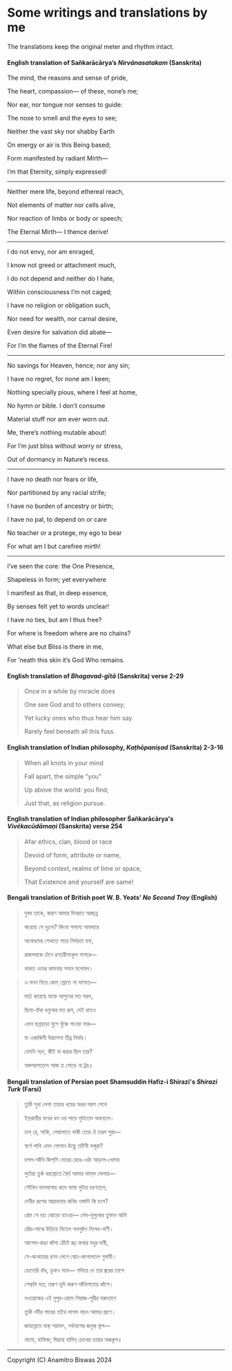 # Some writings and translations by me

The translations keep the original meter and rhythm intact.

#### English translation of Sañkarācārya’s *Nirvānasatakam* (Sanskrita)

The mind, the reasons and sense of pride,

The heart, compassion— of these, none’s me;

Nor ear, nor tongue nor senses to guide:

The nose to smell and the eyes to see;

Neither the vast sky nor shabby Earth

On energy or air is this Being based;

Form manifested by radiant Mirth—

I’m that Eternity, simply expressed!

___

Neither mere life, beyond ethereal reach,

Not elements of matter nor cells alive,

Nor reaction of limbs or body or speech;

The Eternal Mirth— I thence derive!

___

I do not envy, nor am enraged,

I know not greed or attachment much,

I do not depend and neither do I hate,

Within consciousness I’m not caged;

I have no religion or obligation such,

Nor need for wealth, nor carnal desire,

Even desire for salvation did abate—

For I’m the flames of the Eternal Fire!

___

No savings for Heaven, hence; nor any sin;

I have no regret, for none am I keen;

Nothing specially pious, where I feel at home,

No hymn or bible. I don’t consume

Material stuff nor am ever worn out.

Me, there’s nothing mutable about!

For I’m just bliss without worry or stress,

Out of dormancy in Nature’s recess.

___

I have no death nor fears or life,

Nor partitioned by any racial strife;

I have no burden of ancestry or birth;

I have no pal, to depend on or care

No teacher or a protege, my ego to bear

For what am I but carefree mirth!

___

I’ve seen the core: the One Presence,

Shapeless in form; yet everywhere

I manifest as that, in deep essence,

By senses felt yet to words unclear!

I have no ties, but am I thus free?

For where is freedom where are no chains?

What else but Bliss is there in me,

For ’neath this skin it’s God Who remains.

#### English translation of *Bhagavad-gītā* (Sanskrita) verse 2-29

> Once in a while by miracle does
> 
> One see God and to others convey;
> 
> Yet lucky ones who thus hear him say
>
> Rarely feel beneath all this fuss.

#### English translation of Indian philosophy, *Kaṭhōpaniṣad* (Sanskrita) 2-3-16

> When all knots in your mind
>
> Fall apart, the simple "you"
>
> Up above the world: you find;
>
> Just that, as religion pursue.

#### English translation of Indian philosopher Śañkarācārya's _Vivēkacūdāmaṇi_ (Sanskrita) verse 254

> Afar ethics, clan, blood or race
> 
> Devoid of form, attribute or name,
> 
> Beyond context, realms of time or space,
> 
> That Existence and yourself are same!

#### Bengali translation of British poet W. B. Yeats' *No Second Troy* (English)

> দুষব তাকে, কারণ আমার দিনরাত আচ্ছন্ন
> 
> করেছে সে দুঃখে? কিংবা সলাস্য আবদারে
> 
> অবোধদের শেখাতে পারে নির্দয়তা বন্য,
> 
> রাজপথকে টেনে রণতরীসংকুল সাগরে—
> 
> থাকত ওদের কামনার সমান মনোবল।

> এ মনন নিয়ে কোন্ স্রোতে গা ভাসাত—
> 
> দার্ঢ্য করেছে যাকে আগুনের মত সরল,
> 
> ছিলা-বাঁধা ধনুকের মত রূপ, যেই ধাতও
> 
> এমন ছন্নছাড়া যুগে খুঁজে পাওয়া ভার—
> 
> যা একাকিনী উচ্চাসনা তীব্র নির্ভয়।
> 
> যেমনি গড়া, কীই বা করার ছিল তার?
> 
> অঙ্গপরশতাপে আজ ত পোড়ে না ট্রয়॥

#### Bengali translation of Persian poet Shamsuddin Hafiz-i Shirazi's *Shirazi Turk* (Farsi)

> তুর্কি সুধা লেপা তাহার খয়ের অধর পরশ পেলে
> 
> ইন্দ্রজয়ীর যখের ধন ওর পায়ে লুটাতেম অবহেলে।
> 
> ঢাল্ রে, সাকি, পেয়ালাতে বাকী তোর ঐ তরল সুরা—
> 
> স্বর্গে পাবি এমন সোপান উছ্লে তটিনী ভঙ্গুরা?
> 
> চপল-আঁখি জিপ্‌সি মেয়ের রেঙে-ওঠা আড়াল-খেলায়
> 
> লুটেরা তুর্ক খরস্রোতে স্থৈর্য আমার ভাস্‌ল ভেলায়—
> 
> শৌখিন ভালবাসার খাদে ভাষা লুটায় চরণতলে;
> 
> দেবীর রূপের আরাধনায় কবির ওস্তাদি কি চলে?
> 
> প্রেম সে হত ঝোড়ো হাওয়া— মেঘ-মুলুকের তুফান আনি
> 
> রৌদ্র-মাঝে উড়িয়ে দিতেম অবগুন্ঠন নিষেধ-বাণী।
> 
> আপেল-রাঙা কাঁপা ঠোঁটে রূঢ় কথার মধুর দাবী,
> 
> সে-ঝংকারের রণন লেগে শ্বেত-কপোলতল গুলাবী।
> 
> ধ্যেত্তেরি বাঁধ, ডুবাও মদে— গলিয়ে দে তার জ্বরের তাপে
> 
> শেক্‌লি যত; তরুণ হৃদি করুণ আঁখিপাতায় কাঁপে।
> 
> নওরোজের এই দুপুর-রোদে শিরাজ-পুরীর মরুদ্যানে
> 
> তুর্কি নটীর পায়ের তাথৈ লাগল নাচন আমার প্রাণে।
> 
> জাহান্নামে যাক্ শরাফৎ, সর্বনাশের জমুক্ স্তূপ—
> 
> থামো, হাফিজ; ঘিরছে যামিন্ চোখের তারার অন্ধকূপ॥

___
Copyright (C) Anamitro Biswas 2024
